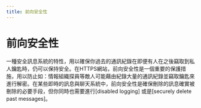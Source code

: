 ```yaml
---
title: 前向安全性
---
```

# 前向安全性

一種安全訊息系統的特性，用以確保你過去的通訊紀錄在即便有人在之後竊取到私人鑰匙時，仍可以保持安全。在HTTPS網站，前向安全性是一個重要的保護措施，用以防止如：情報組織探員等敵人可能藉由紀錄大量的通訊紀錄並竊取鑰匙來進行解密。在某些即時的訊息與聊天系統中，前向安全性是確保刪除的訊息確實被刪除的必要手段，但你同時也需要進行[disabled logging] 或是[securely delete past messages]。